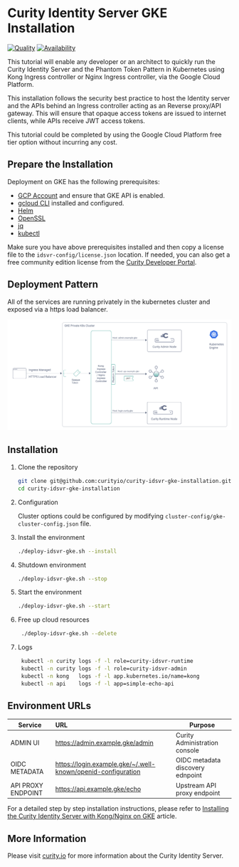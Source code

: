 #  Curity Identity Server GKE Installation

[![Quality](https://img.shields.io/badge/quality-experiment-red)](https://curity.io/resources/code-examples/status/)
[![Availability](https://img.shields.io/badge/availability-source-blue)](https://curity.io/resources/code-examples/status/)

This tutorial will enable any developer or an architect to quickly run the Curity Identity Server and the Phantom Token Pattern in Kubernetes using Kong Ingress controller or Nginx Ingress controller, via the Google Cloud Platform.

This installation follows the security best practice to host the Identity server and the APIs behind an Ingress controller acting as an Reverse proxy/API gateway. This will ensure that opaque access tokens are issued to internet clients, while APIs receive JWT access tokens.

This tutorial could be completed by using the Google Cloud Platform free tier option without incurring any cost.

## Prepare the Installation

Deployment on GKE has the following prerequisites:
* [GCP Account](https://console.cloud.google.com/home) and ensure that GKE API is enabled.
* [gcloud CLI](https://cloud.google.com/sdk/docs/install) installed and configured.
* [Helm](https://helm.sh/)
* [OpenSSL](https://www.openssl.org/)
* [jq](https://stedolan.github.io/jq/) 
* [kubectl](https://kubernetes.io/docs/tasks/tools/)

Make sure you have above prerequisites installed and then copy a license file to the `idsvr-config/license.json` location.
If needed, you can also get a free community edition license from the [Curity Developer Portal](https://developer.curity.io).


## Deployment Pattern

All of the services are running privately in the kubernetes cluster and exposed via a https load balancer.

![deployment pattern](./docs/deployment_IC.png "deployment pattern")

## Installation

 1. Clone the repository
    ```sh
    git clone git@github.com:curityio/curity-idsvr-gke-installation.git
    cd curity-idsvr-gke-installation
    ```

 2. Configuration
 
    Cluster options could be configured by modifying `cluster-config/gke-cluster-config.json` file.


 3. Install the environment  
     ```sh
    ./deploy-idsvr-gke.sh --install
    ```   


 4. Shutdown environment  
     ```sh
    ./deploy-idsvr-gke.sh --stop
    ```  


 5. Start the environment  
     ```sh
    ./deploy-idsvr-gke.sh --start
    ```  


 6. Free up cloud resources
    ```sh
     ./deploy-idsvr-gke.sh --delete
    ```


 7. Logs
    ```sh
     kubectl -n curity logs -f -l role=curity-idsvr-runtime
     kubectl -n curity logs -f -l role=curity-idsvr-admin  
     kubectl -n kong   logs -f -l app.kubernetes.io/name=kong
     kubectl -n api    logs -f -l app=simple-echo-api
    ```


## Environment URLs

| Service             | URL                                                           | Purpose                                                         |
| --------------------|:------------------------------------------------------------- | ----------------------------------------------------------------|
| ADMIN UI            | https://admin.example.gke/admin                                | Curity Administration console                                   |
| OIDC METADATA       | https://login.example.gke/~/.well-known/openid-configuration   | OIDC metadata discovery ednpoint                                |
| API  PROXY ENDPOINT | https://api.example.gke/echo                            | Upstream API proxy endpoint                                     |


For a detailed step by step installation instructions, please refer to [Installing the Curity Identity Server with Kong/Nginx on GKE](https://curity.io/resources/learn/kubernetes-gke-idsvr-kong-phantom) article.


## More Information

Please visit [curity.io](https://curity.io/) for more information about the Curity Identity Server.